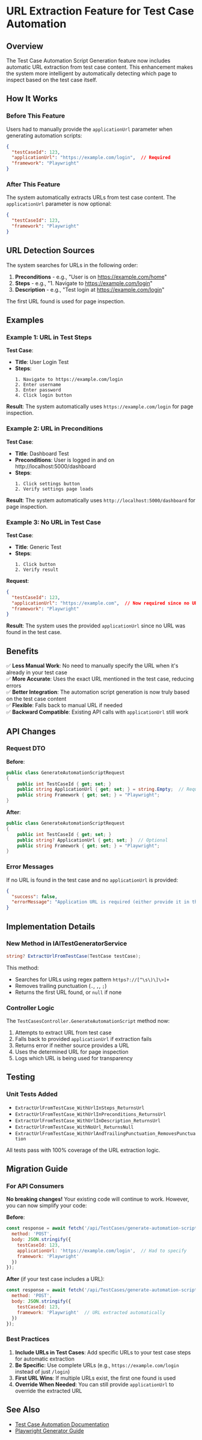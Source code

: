 # URL Extraction Feature for Test Case Automation

## Overview

The Test Case Automation Script Generation feature now includes automatic URL extraction from test case content. This enhancement makes the system more intelligent by automatically detecting which page to inspect based on the test case itself.

## How It Works

### Before This Feature

Users had to manually provide the `applicationUrl` parameter when generating automation scripts:

```json
{
  "testCaseId": 123,
  "applicationUrl": "https://example.com/login",  // Required
  "framework": "Playwright"
}
```

### After This Feature

The system automatically extracts URLs from test case content. The `applicationUrl` parameter is now optional:

```json
{
  "testCaseId": 123,
  "framework": "Playwright"
}
```

## URL Detection Sources

The system searches for URLs in the following order:

1. **Preconditions** - e.g., "User is on https://example.com/home"
2. **Steps** - e.g., "1. Navigate to https://example.com/login"
3. **Description** - e.g., "Test login at https://example.com/login"

The first URL found is used for page inspection.

## Examples

### Example 1: URL in Test Steps

**Test Case**:
- **Title**: User Login Test
- **Steps**: 
  ```
  1. Navigate to https://example.com/login
  2. Enter username
  3. Enter password
  4. Click login button
  ```

**Result**: The system automatically uses `https://example.com/login` for page inspection.

### Example 2: URL in Preconditions

**Test Case**:
- **Title**: Dashboard Test
- **Preconditions**: User is logged in and on http://localhost:5000/dashboard
- **Steps**:
  ```
  1. Click settings button
  2. Verify settings page loads
  ```

**Result**: The system automatically uses `http://localhost:5000/dashboard` for page inspection.

### Example 3: No URL in Test Case

**Test Case**:
- **Title**: Generic Test
- **Steps**:
  ```
  1. Click button
  2. Verify result
  ```

**Request**:
```json
{
  "testCaseId": 123,
  "applicationUrl": "https://example.com",  // Now required since no URL in test case
  "framework": "Playwright"
}
```

**Result**: The system uses the provided `applicationUrl` since no URL was found in the test case.

## Benefits

✅ **Less Manual Work**: No need to manually specify the URL when it's already in your test case  
✅ **More Accurate**: Uses the exact URL mentioned in the test case, reducing errors  
✅ **Better Integration**: The automation script generation is now truly based on the test case content  
✅ **Flexible**: Falls back to manual URL if needed  
✅ **Backward Compatible**: Existing API calls with `applicationUrl` still work  

## API Changes

### Request DTO

**Before**:
```csharp
public class GenerateAutomationScriptRequest
{
    public int TestCaseId { get; set; }
    public string ApplicationUrl { get; set; } = string.Empty;  // Required
    public string Framework { get; set; } = "Playwright";
}
```

**After**:
```csharp
public class GenerateAutomationScriptRequest
{
    public int TestCaseId { get; set; }
    public string? ApplicationUrl { get; set; }  // Optional
    public string Framework { get; set; } = "Playwright";
}
```

### Error Messages

If no URL is found in the test case and no `applicationUrl` is provided:

```json
{
  "success": false,
  "errorMessage": "Application URL is required (either provide it in the request or include a URL in the test case steps/preconditions)"
}
```

## Implementation Details

### New Method in IAITestGeneratorService

```csharp
string? ExtractUrlFromTestCase(TestCase testCase);
```

This method:
- Searches for URLs using regex pattern `https?://[^\s\)\]\>]+`
- Removes trailing punctuation (`.`, `,`, `;`)
- Returns the first URL found, or `null` if none

### Controller Logic

The `TestCasesController.GenerateAutomationScript` method now:

1. Attempts to extract URL from test case
2. Falls back to provided `applicationUrl` if extraction fails
3. Returns error if neither source provides a URL
4. Uses the determined URL for page inspection
5. Logs which URL is being used for transparency

## Testing

### Unit Tests Added

- `ExtractUrlFromTestCase_WithUrlInSteps_ReturnsUrl`
- `ExtractUrlFromTestCase_WithUrlInPreconditions_ReturnsUrl`
- `ExtractUrlFromTestCase_WithUrlInDescription_ReturnsUrl`
- `ExtractUrlFromTestCase_WithNoUrl_ReturnsNull`
- `ExtractUrlFromTestCase_WithUrlAndTrailingPunctuation_RemovesPunctuation`

All tests pass with 100% coverage of the URL extraction logic.

## Migration Guide

### For API Consumers

**No breaking changes!** Your existing code will continue to work. However, you can now simplify your code:

**Before**:
```javascript
const response = await fetch('/api/TestCases/generate-automation-script', {
  method: 'POST',
  body: JSON.stringify({
    testCaseId: 123,
    applicationUrl: 'https://example.com/login',  // Had to specify
    framework: 'Playwright'
  })
});
```

**After** (if your test case includes a URL):
```javascript
const response = await fetch('/api/TestCases/generate-automation-script', {
  method: 'POST',
  body: JSON.stringify({
    testCaseId: 123,
    framework: 'Playwright'  // URL extracted automatically
  })
});
```

### Best Practices

1. **Include URLs in Test Cases**: Add specific URLs to your test case steps for automatic extraction
2. **Be Specific**: Use complete URLs (e.g., `https://example.com/login` instead of just `/login`)
3. **First URL Wins**: If multiple URLs exist, the first one found is used
4. **Override When Needed**: You can still provide `applicationUrl` to override the extracted URL

## See Also

- [Test Case Automation Documentation](TEST_CASE_AUTOMATION.md)
- [Playwright Generator Guide](PLAYWRIGHT_GENERATOR.md)
